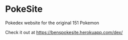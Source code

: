 # PokeSite
Pokedex website for the original 151 Pokemon

Check it out at https://benspokesite.herokuapp.com/dex/
